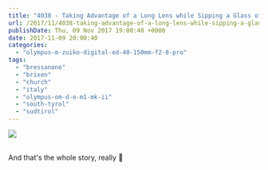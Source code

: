 ```yaml
---
title: "4038 - Taking Advantage of a Long Lens while Sipping a Glass of Muscatel"
url: /2017/11/4038-taking-advantage-of-a-long-lens-while-sipping-a-glass-of-muscatel.html
publishDate: Thu, 09 Nov 2017 19:00:40 +0000
date: 2017-11-09 20:00:40
categories: 
  - "olympus-m-zuiko-digital-ed-40-150mm-f2-8-pro"
tags: 
  - "bressanone"
  - "brixen"
  - "church"
  - "italy"
  - "olympus-om-d-e-m1-mk-ii"
  - "south-tyrol"
  - "sudtirol"
---
```

<div class="container">
<div class="center"><a target="_blank" href="https://d25zfm9zpd7gm5.cloudfront.net/1200x1200/2017/20170513_134727_lr.jpg"><img class="webfeedsFeaturedVisual" src="https://d25zfm9zpd7gm5.cloudfront.net/0600x0600/2017/20170513_134727_lr.jpg" /></a></div>
</div>
<br />

And that's the whole story, really 🙂

